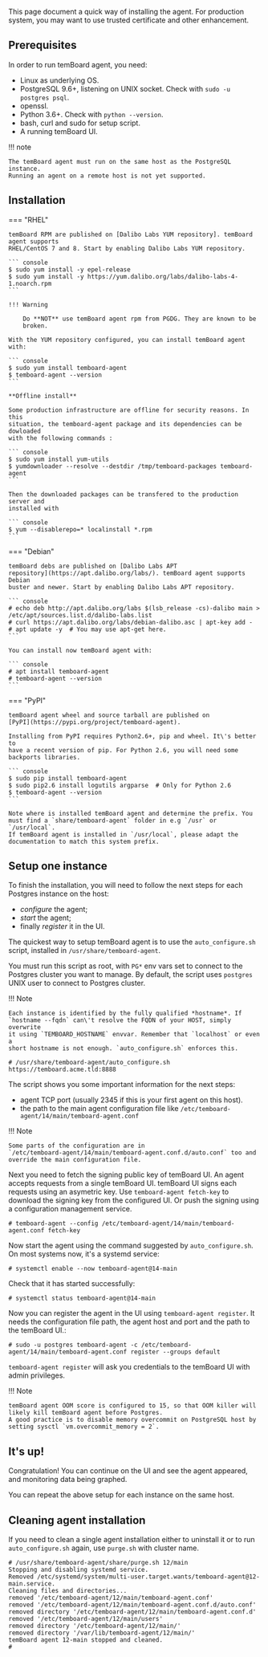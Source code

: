This page document a quick way of installing the agent. For production
system, you may want to use trusted certificate and other enhancement.

## Prerequisites

In order to run temBoard agent, you need:

- Linux as underlying OS.
- PostgreSQL 9.6+, listening on UNIX socket. Check with
  `sudo -u postgres psql`.
- openssl.
- Python 3.6+. Check with `python --version`.
- bash, curl and sudo for setup script.
- A running temBoard UI.

!!! note

    The temBoard agent must run on the same host as the PostgreSQL instance.
    Running an agent on a remote host is not yet supported.


## Installation

=== "RHEL"

    temBoard RPM are published on [Dalibo Labs YUM repository]. temBoard agent supports
    RHEL/CentOS 7 and 8. Start by enabling Dalibo Labs YUM repository.

    ``` console
    $ sudo yum install -y epel-release
    $ sudo yum install -y https://yum.dalibo.org/labs/dalibo-labs-4-1.noarch.rpm
    ```

    !!! Warning

        Do **NOT** use temBoard agent rpm from PGDG. They are known to be
        broken.

    With the YUM repository configured, you can install temBoard agent with:

    ``` console
    $ sudo yum install temboard-agent
    $ temboard-agent --version
    ```

    **Offline install**

    Some production infrastructure are offline for security reasons. In this
    situation, the temboard-agent package and its dependencies can be dowloaded
    with the following commands :

    ``` console
    $ sudo yum install yum-utils
    $ yumdownloader --resolve --destdir /tmp/temboard-packages temboard-agent
    ```

    Then the downloaded packages can be transfered to the production server and
    installed with

    ``` console
    $ yum --disablerepo=* localinstall *.rpm
    ```

=== "Debian"

    temBoard debs are published on [Dalibo Labs APT
    repository](https://apt.dalibo.org/labs/). temBoard agent supports Debian
    buster and newer. Start by enabling Dalibo Labs APT repository.

    ``` console
    # echo deb http://apt.dalibo.org/labs $(lsb_release -cs)-dalibo main > /etc/apt/sources.list.d/dalibo-labs.list
    # curl https://apt.dalibo.org/labs/debian-dalibo.asc | apt-key add -
    # apt update -y  # You may use apt-get here.
    ```

    You can install now temBoard agent with:

    ``` console
    # apt install temboard-agent
    # temboard-agent --version
    ```


=== "PyPI"

    temBoard agent wheel and source tarball are published on
    [PyPI](https://pypi.org/project/temboard-agent).

    Installing from PyPI requires Python2.6+, pip and wheel. It\'s better to
    have a recent version of pip. For Python 2.6, you will need some
    backports libraries.

    ``` console
    $ sudo pip install temboard-agent
    $ sudo pip2.6 install logutils argparse  # Only for Python 2.6
    $ temboard-agent --version
    ```

    Note where is installed temBoard agent and determine the prefix. You
    must find a `share/temboard-agent` folder in e.g `/usr` or `/usr/local`.
    If temBoard agent is installed in `/usr/local`, please adapt the
    documentation to match this system prefix.


## Setup one instance

To finish the installation, you will need to follow the next steps for
each Postgres instance on the host:

-   *configure* the agent;
-   *start* the agent;
-   finally *register* it in the UI.

The quickest way to setup temBoard agent is to use the
`auto_configure.sh` script, installed in `/usr/share/temboard-agent`.

You must run this script as root, with `PG*` env vars set to connect to
the Postgres cluster you want to manage. By default, the script uses
`postgres` UNIX user to connect to Postgres cluster.

!!! Note

    Each instance is identified by the fully qualified *hostname*. If
    `hostname --fqdn` can\'t resolve the FQDN of your HOST, simply overwrite
    it using `TEMBOARD_HOSTNAME` envvar. Remember that `localhost` or even a
    short hostname is not enough. `auto_configure.sh` enforces this.

``` console
# /usr/share/temboard-agent/auto_configure.sh https://temboard.acme.tld:8888
```

The script shows you some important information for the next steps:

- agent TCP port (usually 2345 if this is your first agent on this host).
- the path to the main agent configuration file like
  `/etc/temboard-agent/14/main/temboard-agent.conf`

!!! Note

    Some parts of the configuration are in
    `/etc/temboard-agent/14/main/temboard-agent.conf.d/auto.conf` too and
    override the main configuration file.

Next you need to fetch the signing public key of temBoard UI.
An agent accepts requests from a single temBoard UI.
temBoard UI signs each requests using an asymetric key.
Use `temboard-agent fetch-key` to download the signing key from the configured UI.
Or push the signing using a configuration management service.

``` console
# temboard-agent --config /etc/temboard-agent/14/main/temboard-agent.conf fetch-key
```

Now start the agent using the command suggested by `auto_configure.sh`.
On most systems now, it\'s a systemd service:

``` console
# systemctl enable --now temboard-agent@14-main
```

Check that it has started successfully:

``` console
# systemctl status temboard-agent@14-main
```

Now you can register the agent in the UI using
`temboard-agent register`. It needs the configuration file path, the
agent host and port and the path to the temBoard UI.:

``` console
# sudo -u postgres temboard-agent -c /etc/temboard-agent/14/main/temboard-agent.conf register --groups default
```

`temboard-agent register` will ask you credentials to the temBoard UI with
admin privileges.


!!! Note

    temBoard agent OOM score is configured to 15, so that OOM killer will likely kill temBoard agent before Postgres.
    A good practice is to disable memory overcommit on PostgreSQL host by setting sysctl `vm.overcommit_memory = 2`.


## It's up!

Congratulation! You can continue on the UI and see the agent appeared,
and monitoring data being graphed.

You can repeat the above setup for each instance on the same host.

## Cleaning agent installation

If you need to clean a single agent installation either to uninstall it
or to run `auto_configure.sh` again, use `purge.sh` with cluster name.

``` console
# /usr/share/temboard-agent/share/purge.sh 12/main
Stopping and disabling systemd service.
Removed /etc/systemd/system/multi-user.target.wants/temboard-agent@12-main.service.
Cleaning files and directories...
removed '/etc/temboard-agent/12/main/temboard-agent.conf'
removed '/etc/temboard-agent/12/main/temboard-agent.conf.d/auto.conf'
removed directory '/etc/temboard-agent/12/main/temboard-agent.conf.d'
removed '/etc/temboard-agent/12/main/users'
removed directory '/etc/temboard-agent/12/main/'
removed directory '/var/lib/temboard-agent/12/main/'
temBoard agent 12-main stopped and cleaned.
#
```

[Dalibo Labs YUM Repository]: https://yum.dalibo.org/labs/
